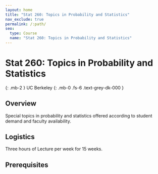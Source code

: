 ```yaml
---
layout: home
title: "Stat 260: Topics in Probability and Statistics"
nav_exclude: true
permalink: /:path/
seo:
  type: Course
  name: "Stat 260: Topics in Probability and Statistics"
---
```


# Stat 260: Topics in Probability and Statistics
{: .mb-2 }
UC Berkeley
{: .mb-0 .fs-6 .text-grey-dk-000 }




## Overview

Special topics in probability and statistics offered according to student demand and faculty availability. 

## Logistics

Three hours of Lecture per week for 15 weeks.

## Prerequisites


